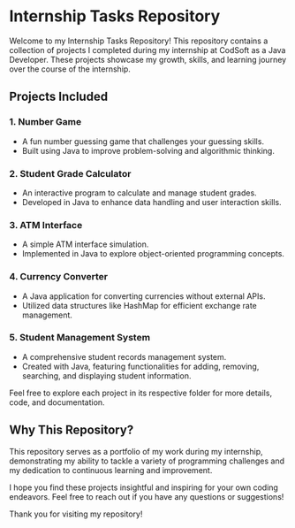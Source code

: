 # Internship Tasks Repository

Welcome to my Internship Tasks Repository! This repository contains a collection of projects I completed during my internship at CodSoft as a Java Developer. These projects showcase my growth, skills, and learning journey over the course of the internship.

## Projects Included

### 1. Number Game
- A fun number guessing game that challenges your guessing skills.
- Built using Java to improve problem-solving and algorithmic thinking.

### 2. Student Grade Calculator
- An interactive program to calculate and manage student grades.
- Developed in Java to enhance data handling and user interaction skills.

### 3. ATM Interface
- A simple ATM interface simulation.
- Implemented in Java to explore object-oriented programming concepts.

### 4. Currency Converter
- A Java application for converting currencies without external APIs.
- Utilized data structures like HashMap for efficient exchange rate management.

### 5. Student Management System
- A comprehensive student records management system.
- Created with Java, featuring functionalities for adding, removing, searching, and displaying student information.

Feel free to explore each project in its respective folder for more details, code, and documentation.

## Why This Repository?
This repository serves as a portfolio of my work during my internship, demonstrating my ability to tackle a variety of programming challenges and my dedication to continuous learning and improvement.

I hope you find these projects insightful and inspiring for your own coding endeavors. Feel free to reach out if you have any questions or suggestions!

Thank you for visiting my repository!
